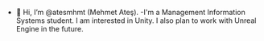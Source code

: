 - 👋 Hi, I’m @atesmhmt (Mehmet Ateş).
-I'm a Management Information Systems student.
I am interested in Unity. I also plan to work with Unreal Engine in the future.

<!---
atesmhmt/atesmhmt is a ✨ special ✨ repository because its `README.md` (this file) appears on your GitHub profile.
You can click the Preview link to take a look at your changes.
--->

